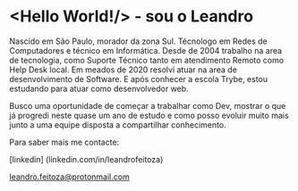 
# <Hello World!/> - sou o Leandro


Nascido em São Paulo, morador da zona Sul. Técnologo em Redes de Computadores e técnico em Informática. Desde de 2004 trabalho na area de tecnologia, como Suporte Técnico tanto em atendimento Remoto como Help Desk local. 
Em meados de 2020 resolvi atuar na area de desenvolvimento de Software. E após conhecer a escola Trybe, estou estudando para atuar como desenvolvedor web.

Busco uma oportunidade de começar a trabalhar como Dev, mostrar o que já progredi neste quase um ano de estudo e como posso evoluir muito mais junto a uma equipe disposta a compartilhar conhecimento.



Para saber mais me contacte:

[linkedin] (linkedin.com/in/leandrofeitoza)

leandro.feitoza@protonmail.com





<!--
**LeandroFeitozaGnu/LeandroFeitozaGnu** is a ✨ _special_ ✨ repository because its `README.md` (this file) appears on your GitHub profile.

Here are some ideas to get you started:

- 🔭 I’m currently working on ...
- 🌱 I’m currently learning ...
- 👯 I’m looking to collaborate on ...
- 🤔 I’m looking for help with ...
- 💬 Ask me about ...
- 📫 How to reach me: ...
- 😄 Pronouns: ...
- ⚡ Fun fact: ...
-->
